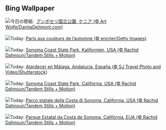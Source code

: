 ## Bing Wallpaper
![](https://www.bing.com/th?id=OHR.AmboseliGiraffes_JA-JP2992203136_UHD.jpg&w=1000)今日の壁紙: &nbsp;[アンボセリ国立公園, ケニア (© Art Wolfe/DanitaDelimont.com)](https://www.bing.com/th?id=OHR.AmboseliGiraffes_JA-JP2992203136_UHD.jpg)
<br><br/>
![](https://www.bing.com/th?id=OHR.ParisAutumn_FR-FR3278291664_UHD.jpg&w=1000)Today: [Paris aux couleurs de l’automne (© encrier/Getty Images)](https://www.bing.com/th?id=OHR.ParisAutumn_FR-FR3278291664_UHD.jpg)
<br><br/>
![](https://www.bing.com/th?id=OHR.SonomaCoast_DE-DE6907667505_UHD.jpg&w=1000)Today: [Sonoma Coast State Park, Kalifornien, USA (© Rachid Dahnoun/Tandem Stills + Motion)](https://www.bing.com/th?id=OHR.SonomaCoast_DE-DE6907667505_UHD.jpg)
<br><br/>
![](https://www.bing.com/th?id=OHR.DavisCupFinalsMalaga_ES-ES2847450969_UHD.jpg&w=1000)Today: [Atardecer en Málaga, Andalucía, España (© SJ Travel Photo and Video/Shutterstock)](https://www.bing.com/th?id=OHR.DavisCupFinalsMalaga_ES-ES2847450969_UHD.jpg)
<br><br/>
![](https://www.bing.com/th?id=OHR.SonomaCoast_EN-GB8716025465_UHD.jpg&w=1000)Today: [Sonoma Coast State Park, California, USA (© Rachid Dahnoun/Tandem Stills + Motion)](https://www.bing.com/th?id=OHR.SonomaCoast_EN-GB8716025465_UHD.jpg)
<br><br/>
![](https://www.bing.com/th?id=OHR.SonomaCoast_IT-IT7979490899_UHD.jpg&w=1000)Today: [Parco statale della Costa di Sonoma, California, USA (© Rachid Dahnoun/Tandem Stills + Motion)](https://www.bing.com/th?id=OHR.SonomaCoast_IT-IT7979490899_UHD.jpg)
<br><br/>
![](https://www.bing.com/th?id=OHR.SonomaCoast_PT-BR0576687853_UHD.jpg&w=1000)Today: [Parque Estatal da Costa de Sonoma, Califórnia, EUA (© Rachid Dahnoun/Tandem Stills + Motion)](https://www.bing.com/th?id=OHR.SonomaCoast_PT-BR0576687853_UHD.jpg)
<br><br/>
